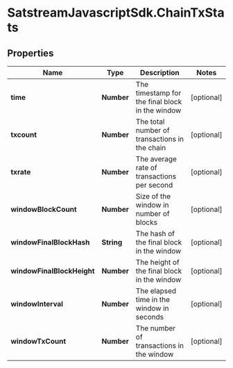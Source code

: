 # SatstreamJavascriptSdk.ChainTxStats

## Properties
Name | Type | Description | Notes
------------ | ------------- | ------------- | -------------
**time** | **Number** | The timestamp for the final block in the window | [optional] 
**txcount** | **Number** | The total number of transactions in the chain | [optional] 
**txrate** | **Number** | The average rate of transactions per second | [optional] 
**windowBlockCount** | **Number** | Size of the window in number of blocks | [optional] 
**windowFinalBlockHash** | **String** | The hash of the final block in the window | [optional] 
**windowFinalBlockHeight** | **Number** | The height of the final block in the window | [optional] 
**windowInterval** | **Number** | The elapsed time in the window in seconds | [optional] 
**windowTxCount** | **Number** | The number of transactions in the window | [optional] 
